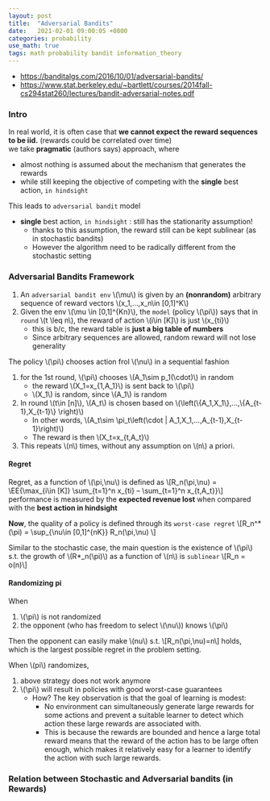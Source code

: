 ```yaml
---
layout: post
title:  "Adversarial Bandits"
date:   2021-02-01 09:00:05 +0800
categories: probability
use_math: true
tags: math probability bandit information_theory
---
```



- <a href="https://banditalgs.com/2016/10/01/adversarial-bandits/" target="_blank">https://banditalgs.com/2016/10/01/adversarial-bandits/</a>  
- <a href="https://www.stat.berkeley.edu/~bartlett/courses/2014fall-cs294stat260/lectures/bandit-adversarial-notes.pdf" target="_blank">https://www.stat.berkeley.edu/~bartlett/courses/2014fall-cs294stat260/lectures/bandit-adversarial-notes.pdf</a>

### Intro

In real world, it is often case that __we cannot expect the reward sequences to be iid.__ (rewards could be correlated over time)  
we take __pragmatic__ (authors says) approach, where 
  - almost nothing is assumed about the mechanism that generates the rewards
  - while still keeping the objective of competing with the __single__ best action, `in hindsight`

This leads to `adversarial bandit` model
- __single__ best action, `in hindsight` : still has the stationarity assumption!
  - thanks to this assumption, the reward still can be kept sublinear (as in stochastic bandits)
  - However the algorithm need to be radically different from the stochastic setting


### Adversarial Bandits Framework

1. An `adversarial bandit env` \\(\mu\\) is given by an __(nonrandom)__ arbitrary sequence of reward vectors \\(x_1,...,x\_n\in [0,1]^K\\)
2. Given the env \\(\mu \in [0,1]^{Kn}\\), the `model` (policy \\(\pi\\)) says that in `round` \\(t \leq n\\), the reward of action \\(i\in [K]\\) is just \\(x\_{ti}\\)
   - this is b/c, the reward table is __just a big table of numbers__
   - Since arbitrary sequences are allowed, random reward will not lose generality

The policy \\(\pi\\) chooses action frol \\(\nu\\) in a sequential fashion
1. for the 1st round, \\(\pi\\) chooses \\(A\_1\sim p\_1(\cdot)\\) in random
   - the reward \\(X\_1=x_{1,A\_1}\\) is sent back to \\(\pi\\)
   - \\(X\_1\\) is random, since \\(A\_1\\) is random
2. In round \\(t\in [n]\\), \\(A\_t\\) is chosen based on \\(\left(\\{A\_1,X\_1\\},...,\\{A\_{t-1},X\_{t-1}\\} \right)\\)
   - In other words, \\(A\_t\sim \pi\_t\left(\cdot \| A\_1,X\_1,...,A\_{t-1},X\_{t-1}\right)\\)
   - The reward is then \\(X\_t=x\_{t,A\_t}\\)
3. This repeats \\(n\\) times, without any assumption on \\(n\\) a priori.

#### Regret

Regret, as a function of \\(\pi,\nu\\) is defined as
\\[R_n(\pi,\nu) = \EE{\max_{i\in [K]} \sum_{t=1}^n x_{ti} – \sum_{t=1}^n x_{t,A_t}}\\]
performance is measured by the __expected revenue lost__ when compared with the __best action in hindsight__


__Now__, the quality of a policy is defined through its `worst-case regret`
\\[R_n^*(\pi) = \sup_{\nu\in [0,1]^{nK}} R_n(\pi,\nu) \\]

Similar to the stochastic case, the main question is the existence of \\(\pi\\) s.t. the growth of \\(R*\_n(\pi)\\) as a function of \\(n\\) is `sublinear`
\\[R\_n = o(n)\\]


#### Randomizing pi
When
1. \\(\pi\\) is not randomized
2. the opponent (who has freedom to select \\(\nu\\)) knows \\(\pi\\)

Then the opponent can easily make \\(nu\\) s.t. 
\\[R_n(\pi,\nu)=n\\]
holds, which is the largest possible regret in the problem setting.

When \\(pi\\) randomizes, 
1. above strategy does not work anymore
2. \\(\pi\\) will result in policies with good worst-case guarantees
   - How?  The key observation is that the goal of learning is modest:   
      - No environment can simultaneously generate large rewards for some actions and prevent a suitable learner to detect which action these large rewards are associated with.   
      - This is because the rewards are bounded and hence a large total reward means that the reward of the action has to be large often enough, which makes it relatively easy for a learner to identify the action with such large rewards.


### Relation between Stochastic and Adversarial bandits (in Rewards)